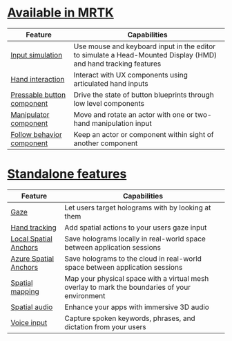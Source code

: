# [Available in MRTK](#tab/mrtk)

|  Feature  |  Capabilities  |
| --- | --- |
| [Input simulation](https://github.com/microsoft/MixedReality-UXTools-Unreal/blob/public/0.9.x/Docs/InputSimulation.md) | Use mouse and keyboard input in the editor to simulate a Head-Mounted Display (HMD) and hand tracking features |
| [Hand interaction](https://github.com/microsoft/MixedReality-UXTools-Unreal/blob/public/0.9.x/Docs/HandInteraction.md) | Interact with UX components using articulated hand inputs |
| [Pressable button component](https://github.com/microsoft/MixedReality-UXTools-Unreal/blob/public/0.9.x/Docs/PressableButton.md) | Drive the state of button blueprints through low level components |
| [Manipulator component](https://github.com/microsoft/MixedReality-UXTools-Unreal/blob/public/0.9.x/Docs/Manipulator.md) | Move and rotate an actor with one or two-hand manipulation input |
| [Follow behavior component](https://github.com/microsoft/MixedReality-UXTools-Unreal/blob/public/0.9.x/Docs/FollowComponent.md) | Keep an actor or component within sight of another component |

# [Standalone features](#tab/standalone)

|  Feature  |  Capabilities  |
| --- | --- |
| [Gaze](../unreal-gaze-input.md) | Let users target holograms with by looking at them |
| [Hand tracking](../unreal-hand-tracking.md) | Add spatial actions to your users gaze input |
| [Local Spatial Anchors](../unreal-spatial-anchors.md) | Save holograms locally in real-world space between application sessions |
| [Azure Spatial Anchors](../unreal-azure-spatial-anchors.md) | Save holograms to the cloud in real-world space between application sessions |
| [Spatial mapping](../unreal-spatial-mapping.md) | Map your physical space with a virtual mesh overlay to mark the boundaries of your environment |
| [Spatial audio](../unreal-spatial-audio.md) | Enhance your apps with immersive 3D audio |
| [Voice input](../unreal-voice-input.md) | Capture spoken keywords, phrases, and dictation from your users|

